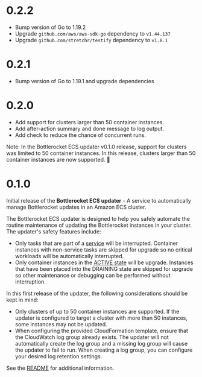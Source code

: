 # 0.2.2

* Bump version of Go to 1.19.2
* Upgrade `github.com/aws/aws-sdk-go` dependency to `v1.44.137`
* Upgrade `github.com/stretchr/testify` dependency to `v1.8.1`

# 0.2.1

* Bump version of Go to 1.19.1 and upgrade dependencies

# 0.2.0

* Add support for clusters larger than 50 container instances.
* Add after-action summary and done message to log output.
* Add check to reduce the chance of concurrent runs.

Note: In the Bottlerocket ECS updater v0.1.0 release, support for clusters was limited to 50 container instances. In this release, clusters larger than 50 container instances are now supported. :tada: 

# 0.1.0

Initial release of the **Bottlerocket ECS updater** - A service to automatically manage Bottlerocket updates in an Amazon ECS cluster.

The Bottlerocket ECS updater is designed to help you safely automate the routine maintenance of updating the Bottlerocket instances in your cluster.
The updater's safety features include:

* Only tasks that are part of a [service](https://docs.aws.amazon.com/AmazonECS/latest/developerguide/ecs_services.html) will be interrupted.
  Container instances with non-service tasks are skipped for upgrade so no critical workloads will be automatically interrupted.
* Only container instances in the [ACTIVE state](https://docs.aws.amazon.com/AmazonECS/latest/developerguide/container-instance-draining.html) will be upgrade.
  Instances that have been placed into the DRAINING state are skipped for upgrade so other maintenance or debugging can be performed without interruption.

In this first release of the updater, the following considerations should be kept in mind:

* Only clusters of up to 50 container instances are supported.
  If the updater is configured to target a cluster with more than 50 instances, some instances may not be updated.
* When configuring the provided CloudFormation template, ensure that the CloudWatch log group already exists.
  The updater will not automatically create the log group and a missing log group will cause the updater to fail to run.
  When creating a log group, you can configure your desired log retention settings.

See the [README](README.md) for additional information.